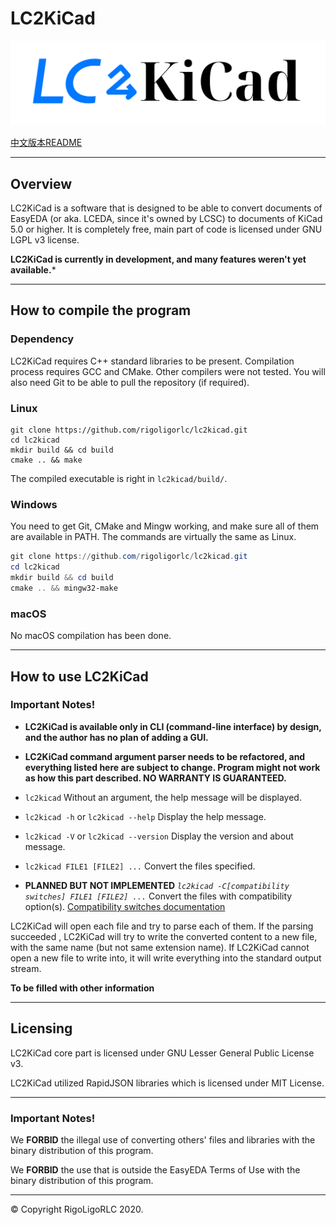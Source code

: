 # LC2KiCad

![The LC2KiCad Logo. This Logo is licensed under CC-BY-SA 3.0 license.](./docs/LC2KiCad-Logo.svg)

[中文版本README](./docs/README.zh_CN.md)

---

## Overview

LC2KiCad is a software that is designed to be able to convert documents of EasyEDA (or aka. LCEDA, since it's owned by LCSC) to documents of KiCad 5.0 or higher. It is completely free, main part of code is licensed under GNU LGPL v3 license.

**LC2KiCad is currently in development, and many features weren't yet available.***

---

## How to compile the program

### Dependency

LC2KiCad requires C++ standard libraries to be present. Compilation process requires GCC and CMake. Other compilers were not tested. You will also need Git to be able to pull the repository (if required).

### Linux

```shell
git clone https://github.com/rigoligorlc/lc2kicad.git
cd lc2kicad
mkdir build && cd build
cmake .. && make
```

The compiled executable is right in `lc2kicad/build/`.

### Windows

You need to get Git, CMake and Mingw working, and make sure all of them are available in PATH. The commands are virtually the same as Linux.

```powershell
git clone https://github.com/rigoligorlc/lc2kicad.git
cd lc2kicad
mkdir build && cd build
cmake .. && mingw32-make
```
### macOS

No macOS compilation has been done.

---

## How to use LC2KiCad

### Important Notes!

- **LC2KiCad is available only in CLI (command-line interface) by design, and the author has no plan of adding a GUI.**

- **LC2KiCad command argument parser needs to be refactored, and everything listed here are subject to change. Program might not work as how this part described. NO WARRANTY IS GUARANTEED.**

  

- `lc2kicad`  Without an argument, the help message will be displayed.
- `lc2kicad -h` or `lc2kicad --help` Display the help message.
- `lc2kicad -V` or `lc2kicad --version` Display the version and about message.
- `lc2kicad FILE1 [FILE2] ...` Convert the files specified.
- **PLANNED BUT NOT IMPLEMENTED** *`lc2kicad -C[compatibility switches] FILE1 [FILE2] ...`* Convert the files with compatibility option(s). [Compatibility switches documentation](./docs/compatibility_switches.md)

LC2KiCad will open each file and try to parse each of them. If the parsing succeeded , LC2KiCad will try to write the converted content to a new file, with the same name (but not same extension name). If LC2KiCad cannot open a new file to write into, it will write everything into the standard output stream.

**To be filled with other information**

---

## Licensing

LC2KiCad core part is licensed under GNU Lesser General Public License v3.

LC2KiCad utilized RapidJSON libraries which is licensed under MIT License.

---

### Important Notes!

We **FORBID** the illegal use of converting others' files and libraries with the binary distribution of this program.

We **FORBID** the use that is outside the EasyEDA Terms of Use with the binary distribution of this program.

---

© Copyright RigoLigoRLC 2020.
